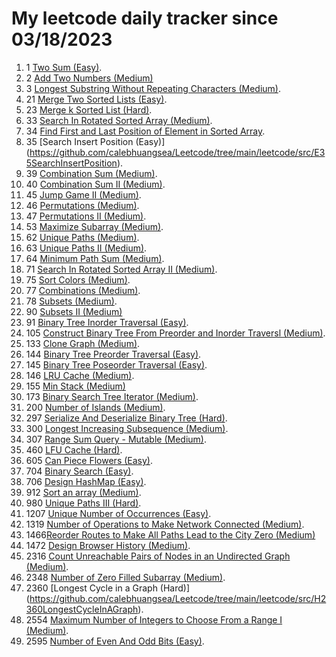 # My leetcode daily tracker since 03/18/2023
1. 1 [Two Sum (Easy)](https://github.com/calebhuangsea/Leetcode/tree/main/leetcode/src/E1TwoSum).
2. 2 [Add Two Numbers (Medium)](https://github.com/calebhuangsea/Leetcode/tree/main/leetcode/src/M2AddTwoNumbers)
3. 3 [Longest Substring Without Repeating Characters (Medium)](https://github.com/calebhuangsea/Leetcode/tree/main/leetcode/src/M33SearchInRotatedSortedArray).
4. 21 [Merge Two Sorted Lists (Easy)](https://github.com/calebhuangsea/Leetcode/tree/main/leetcode/src/E21MergeTwoSortedLists).
5. 23 [Merge k Sorted List (Hard)](https://github.com/calebhuangsea/Leetcode/tree/main/leetcode/src/H23MergeKSortedLists).
6. 33 [Search In Rotated Sorted Array (Medium)](https://github.com/calebhuangsea/Leetcode/tree/main/leetcode/src/M33SearchInRotatedSortedArray).
7. 34 [Find First and Last Position of Element in Sorted Array](https://github.com/calebhuangsea/Leetcode/tree/main/leetcode/src/M34FindFirstAndLastPostionOfElementInSortedArray).
7. 35 [Search Insert Position (Easy)] (https://github.com/calebhuangsea/Leetcode/tree/main/leetcode/src/E35SearchInsertPosition).
8. 39 [Combination Sum (Medium)](https://github.com/calebhuangsea/Leetcode/tree/main/leetcode/src/M39CombinationSum).
9. 40 [Combination Sum II (Medium)](https://github.com/calebhuangsea/Leetcode/tree/main/leetcode/src/M40CombinationSumII).
10. 45 [Jump Game II (Medium)](https://github.com/calebhuangsea/Leetcode/tree/main/leetcode/src/M45JumpGameII).
10. 46 [Permutations (Medium)](https://github.com/calebhuangsea/Leetcode/tree/main/leetcode/src/M46Permutations).
11. 47 [Permutations II (Medium)](https://github.com/calebhuangsea/Leetcode/tree/main/leetcode/src/M47PermutationsII).
12. 53 [Maximize Subarray (Medium)](https://github.com/calebhuangsea/Leetcode/tree/main/leetcode/src/M53MaximumSubarray).
13. 62 [Unique Paths (Medium)](https://github.com/calebhuangsea/Leetcode/tree/main/leetcode/src/M62UniquePaths).
14. 63 [Unique Paths II (Medium)](https://github.com/calebhuangsea/Leetcode/tree/main/leetcode/src/M63UniquePathsII).
15. 64 [Minimum Path Sum (Medium)](https://github.com/calebhuangsea/Leetcode/tree/main/leetcode/src/M64MinimumPathSum).
13. 71 [Search In Rotated Sorted Array II (Medium)](https://github.com/calebhuangsea/Leetcode/tree/main/leetcode/src/M71SearchInRotatedSortedArrayII).
14. 75 [Sort Colors (Medium)](https://github.com/calebhuangsea/Leetcode/tree/main/leetcode/src/M75SortColors).
15. 77 [Combinations (Medium)](https://github.com/calebhuangsea/Leetcode/tree/main/leetcode/src/M77Combinations).
16. 78 [Subsets (Medium)](https://github.com/calebhuangsea/Leetcode/tree/main/leetcode/src/M78Subsets).
17. 90 [Subsets II (Medium)](https://github.com/calebhuangsea/Leetcode/tree/main/leetcode/src/M90SubsetsII)
18. 91 [Binary Tree Inorder Traversal (Easy)](https://github.com/calebhuangsea/Leetcode/tree/main/leetcode/src/E91BinaryTreeInorderTraversal).
19. 105 [Construct Binary Tree From Preorder and Inorder Traversl (Medium)](https://github.com/calebhuangsea/Leetcode/tree/main/leetcode/src/M105ConstructBinaryTreeFromPreorderAndInorderTraversal).
20. 133 [Clone Graph (Medium)](https://github.com/calebhuangsea/Leetcode/tree/main/leetcode/src/M133CloneGraph).
21. 144 [Binary Tree Preorder Traversal (Easy)](https://github.com/calebhuangsea/Leetcode/tree/main/leetcode/src/E144BinaryTreePreorderTraversal).
22. 145 [Binary Tree Poseorder Traversal (Easy)](https://github.com/calebhuangsea/Leetcode/tree/main/leetcode/src/E145BinaryTreePostorderTraversal).
23. 146 [LRU Cache (Medium)](https://github.com/calebhuangsea/Leetcode/tree/main/leetcode/src/MLRUCache).
24. 155 [Min Stack (Medium)](https://github.com/calebhuangsea/Leetcode/tree/main/leetcode/src/M155MinStack)
25. 173 [Binary Search Tree Iterator (Medium)](https://github.com/calebhuangsea/Leetcode/tree/main/leetcode/src/M173BinarySearchTreeIterator).
26. 200 [Number of Islands (Medium)](https://github.com/calebhuangsea/Leetcode/tree/main/leetcode/src/M200NumberOfIslands).
27. 297 [Serialize And Deserialize Binary Tree (Hard)](https://github.com/calebhuangsea/Leetcode/tree/main/leetcode/src/H297SerializeAndDeserializeBinaryTree).
28. 300 [Longest Increasing Subsequence (Medium)](https://github.com/calebhuangsea/Leetcode/tree/main/leetcode/src/M300LongestIncreasingSubsequence).
29. 307 [Range Sum Query - Mutable (Medium)](https://github.com/calebhuangsea/Leetcode/tree/main/leetcode/src/M307RangeSumQueryMutable).
30. 460 [LFU Cache (Hard)](https://github.com/calebhuangsea/Leetcode/tree/main/leetcode/src/H460LFUCache).
31. 605 [Can Piece Flowers (Easy)](https://github.com/calebhuangsea/Leetcode/tree/main/leetcode/src/E605CanPieceFlowers).
32. 704 [Binary Search (Easy)](https://github.com/calebhuangsea/Leetcode/tree/main/leetcode/src/E704BinarySearch).
33. 706 [Design HashMap (Easy)](https://github.com/calebhuangsea/Leetcode/tree/main/leetcode/src/E706DesignHashMap).
34. 912 [Sort an array (Medium)](https://github.com/calebhuangsea/Leetcode/tree/main/leetcode/src/M912SortAnArray).
35. 980 [Unique Paths III (Hard)](https://github.com/calebhuangsea/Leetcode/tree/main/leetcode/src/H980UniquePathsIII).
36. 1207 [Unique Number of Occurrences (Easy)](https://github.com/calebhuangsea/Leetcode/tree/main/leetcode/src/E1207UniqueNumberOfOccurrences).
36. 1319 [Number of Operations to Make Network Connected (Medium)](https://github.com/calebhuangsea/Leetcode/tree/main/leetcode/src/M1319NumberOfOperationsToMakeNetworkConnected).
37. 1466[Reorder Routes to Make All Paths Lead to the City Zero (Medium)](https://github.com/calebhuangsea/Leetcode/tree/main/leetcode/src/M1466ReorderRoutesToMakeAllPathsLeadToTheCityZero)
38. 1472 [Design Browser History (Medium)](https://github.com/calebhuangsea/Leetcode/tree/main/leetcode/src/M1472DesignBrowserHistory).
39. 2316 [Count Unreachable Pairs of Nodes in an Undirected Graph (Medium)](https://github.com/calebhuangsea/Leetcode/tree/main/leetcode/src/M1472DesignBrowserHistory).
40. 2348 [Number of Zero Filled Subarray (Medium)](https://github.com/calebhuangsea/Leetcode/tree/main/leetcode/src/M2316CountUnreachablePairsOfNodesInAnUndirectedGraph).
41. 2360 [Longest Cycle in a Graph (Hard)] (https://github.com/calebhuangsea/Leetcode/tree/main/leetcode/src/H2360LongestCycleInAGraph).
41. 2554 [Maximum Number of Integers to Choose From a Range I (Medium)](https://github.com/calebhuangsea/Leetcode/tree/main/leetcode/src/M2554MaximumNumberOfIntegersToChooseFromARangeI).
42. 2595 [Number of Even And Odd Bits (Easy)](https://github.com/calebhuangsea/Leetcode/tree/main/leetcode/src/E2595NumberOfEvenAndOddBits).